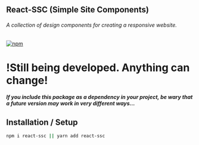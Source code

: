 ## React-SSC (Simple Site Components)
###### A collection of design components for creating a responsive website.
[![npm](https://img.shields.io/npm/v/react-ssc.svg)](https://www.npmjs.com/package/react-ssc)


# !Still being developed. Anything can change!
##### If you include this package as a dependency in your project, be wary that a future version may work in very different ways...


## Installation / Setup
```bash
npm i react-ssc || yarn add react-ssc
```
